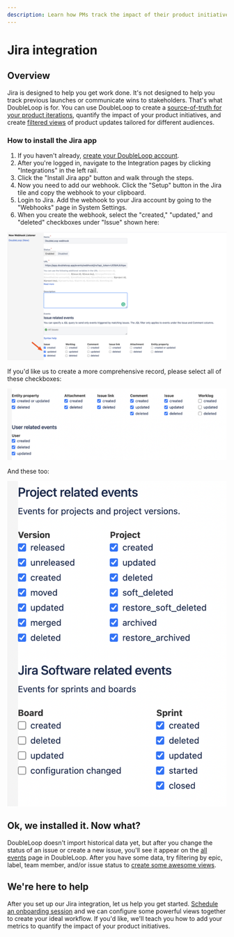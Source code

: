 ```yaml
---
description: Learn how PMs track the impact of their product initiatives.
---
```


# Jira integration

## Overview

Jira is designed to help you get work done. It's not designed to help you track previous launches or communicate wins to stakeholders. That's what DoubleLoop is for. You can use DoubleLoop to create a [source-of-truth for your product iterations](https://medium.com/swlh/why-you-need-a-source-of-truth-for-product-iterations-5bfc5997fb0f), quantify the impact of your product initiatives, and create [filtered views](../filtering-and-saving-views.md) of product updates tailored for different audiences.

### How to install the Jira app

1. If you haven't already, [create your DoubleLoop account](https://app.doubleloop.app/sign_up).
2. After you're logged in, navigate to the Integration pages by clicking "Integrations" in the left rail.
3. Click the "Install Jira app" button and walk through the steps.
4. Now you need to add our webhook. Click the "Setup" button in the Jira tile and copy the webhook to your clipboard.
5. Login to Jira. Add the webhook to your Jira account by going to the "Webhooks" page in System Settings.
6. When you create the webhook, select the "created," "updated," and "deleted" checkboxes under "Issue" shown here:

![](<../.gitbook/assets/image (3).png>)

If you'd like us to create a more comprehensive record, please select all of these checkboxes:

![](<../.gitbook/assets/Screen Shot 2021-06-03 at 3.02.26 PM.png>)

And these too:

![](<../.gitbook/assets/Screen Shot 2021-06-03 at 3.02.33 PM.png>)

## Ok, we installed it. Now what?

DoubleLoop doesn't import historical data yet, but after you change the status of an issue or create a new issue,  you'll see it appear on the [all events](https://app.doubleloop.app/events) page in DoubleLoop. After you have some data, try filtering by epic, label, team member, and/or issue status to [create some awesome views](../filtering-and-saving-views.md).

## We're here to help

After you set up our Jira integration, let us help you get started. [Schedule an onboarding session](https://calendly.com/doubleloop/onboarding?back=1\&month=2021-04) and we can configure some powerful views together to create your ideal workflow. If you'd like, we'll teach you how to add your metrics to quantify the impact of your product initiatives.
